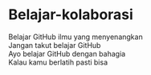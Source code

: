 # Belajar-kolaborasi
Belajar GitHub ilmu yang menyenangkan  
Jangan takut belajar GitHub  
Ayo belajar GitHub dengan bahagia  
Kalau kamu berlatih pasti bisa  
